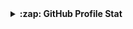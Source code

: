 <details>
  <summary><b>:zap: GitHub Profile Stat</b></summary>
  <img src="https://github-readme-stats.anuraghazra1.vercel.app/api?username=phrynus&show_icons=true" />
  <img src="https://github-readme-stats.vercel.app/api/top-langs/?username=phrynus&layout=compact" />
</details>
